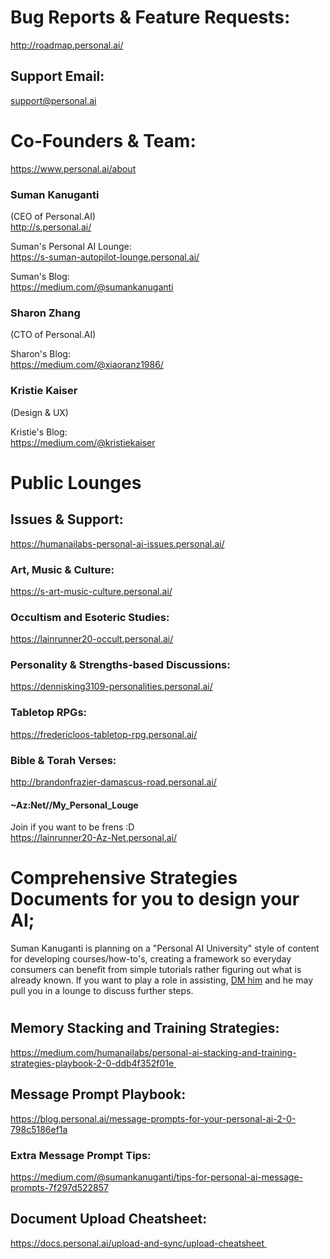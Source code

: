 # Bug Reports & Feature Requests:
http://roadmap.personal.ai/ 

## Support Email:  
support@personal.ai
  
# Co-Founders & Team:  
https://www.personal.ai/about  

### Suman Kanuganti  
(CEO of Personal.AI)  
http://s.personal.ai/  

Suman's Personal AI Lounge:  
https://s-suman-autopilot-lounge.personal.ai/  

Suman's Blog:  
https://medium.com/@sumankanuganti

### Sharon Zhang 
(CTO of Personal.AI)  

Sharon's Blog:  
https://medium.com/@xiaoranz1986/  

### Kristie Kaiser  
(Design & UX)  

Kristie's Blog:  
https://medium.com/@kristiekaiser

# Public Lounges

## Issues & Support:  
https://humanailabs-personal-ai-issues.personal.ai/  

### Art, Music & Culture:  
https://s-art-music-culture.personal.ai/  

### Occultism and Esoteric Studies:  
https://lainrunner20-occult.personal.ai/  

### Personality & Strengths-based Discussions:  
https://dennisking3109-personalities.personal.ai/ 

### Tabletop RPGs:  
https://fredericloos-tabletop-rpg.personal.ai/  

### Bible & Torah Verses:  
http://brandonfrazier-damascus-road.personal.ai/ 

#### ~Az:Net//My_Personal_Louge 
Join if you want to be frens :D  
https://lainrunner20-Az-Net.personal.ai/  

# Comprehensive Strategies Documents for you to design your AI;  
Suman Kanuganti is planning on a "Personal AI University" style of content for developing courses/how-to's, creating a framework so everyday consumers can benefit from simple tutorials rather figuring out what is already known. 
If you want to play a role in assisting, [DM him](http://s.personal.ai/) and he may pull you in a lounge to discuss further steps.  
# 
## Memory Stacking and Training Strategies:  
https://medium.com/humanailabs/personal-ai-stacking-and-training-strategies-playbook-2-0-ddb4f352f01e  

## Message Prompt Playbook:
https://blog.personal.ai/message-prompts-for-your-personal-ai-2-0-798c5186ef1a

### Extra Message Prompt Tips:  
https://medium.com/@sumankanuganti/tips-for-personal-ai-message-prompts-7f297d522857

## Document Upload Cheatsheet:  
https://docs.personal.ai/upload-and-sync/upload-cheatsheet 
